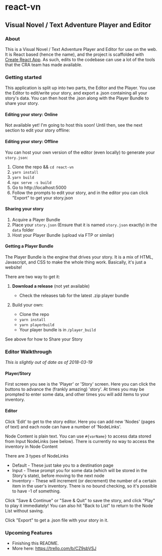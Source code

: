 # react-vn

## Visual Novel / Text Adventure Player and Editor

### About

This is a Visual Novel / Text Adventure Player and Editor for use on the web. It is React based (hence the name), and the project is scaffolded with [Create React App](https://github.com/facebook/create-react-app). As such, edits to the codebase can use a lot of the tools that the CRA team has made available.

### Getting started

This application is split up into two parts, the Editor and the Player. You use the Editor to edit/write your story, and export a .json containing all your story's data. You can then host the .json along with the Player Bundle to share your story.

#### Editing your story: Online

Not available yet! I'm going to host this soon! Until then, see the next section to edit your story offline:

#### Editing your story: Offline

You can host your own version of the editor (even locally) to generate your `story.json`:

1.  Clone the repo && `cd react-vn`
2.  `yarn install`
3.  `yarn build`
4.  `npx serve -s build`
5.  Go to http://localhost:5000
6.  Follow the prompts to edit your story, and in the editor you can click "Export" to get your story.json

#### Sharing your story

1.  Acquire a Player Bundle
2.  Place your `story.json` (Ensure that it is named `story.json` exactly) in the `data` folder
3.  Host your Player Bundle (upload via FTP or similar)

#### Getting a Player Bundle

The Player Bundle is the engine that drives your story. It is a mix of HTML, Javascript, and CSS to make the whole thing work. Basically, it's just a website!

There are two way to get it:

1.  **Download a release** (not yet available)

    * Check the releases tab for the latest .zip player bundle

2.  Build your own:
    * Clone the repo
    * `yarn install`
    * `yarn playerbuild`
    * Your player bundle is in `/player_build`

See above for how to Share your Story

### Editor Walkthrough

_This is slightly out of date as of 2018-03-19_

#### Player/Story

First screen you see is the 'Player' or 'Story' screen. Here you can click the buttons to advance the (frankly amazing) 'story'. At times you may be prompted to enter some data, and other times you will add items to your inventory.

#### Editor

Click 'Edit' to get to the story editor. Here you can add new 'Nodes' (pages of text) and each node can have a number of 'NodeLinks'.

Node Content is plain text. You can use `#{varName}` to access data stored from Input NodeLinks (see below). There is currently no way to access the inventory in Node Content

There are 3 types of NodeLinks

* Default - These just take you to a destination page
* Input - These prompt you for some data (which will be stored in the Story's state), before moving to the next node
* Inventory - These will increment (or decrement) the number of a certain item in the user's inventory. There is no bound checking, so it's possible to have -1 of something.

Click "Save & Continue" or "Save & Quit" to save the story, and click "Play" to play it immediately! You can also hit "Back to List" to return to the Node List without saving.

Click "Export" to get a .json file with your story in it.

### Upcoming Features

* Finishing this README.
* More here: https://trello.com/b/CZ9sbVSJ
